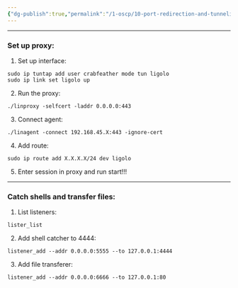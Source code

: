 ```yaml
---
{"dg-publish":true,"permalink":"/1-oscp/10-port-redirection-and-tunneling/6-ligolo-ng/"}
---
```


-----------
### Set up proxy:
1. Set up interface:
```
sudo ip tuntap add user crabfeather mode tun ligolo
sudo ip link set ligolo up
```
2. Run the proxy:
```
./linproxy -selfcert -laddr 0.0.0.0:443
```
3. Connect agent:
```
./linagent -connect 192.168.45.X:443 -ignore-cert
```
4. Add route:
```
sudo ip route add X.X.X.X/24 dev ligolo
```
5. Enter session in proxy and run start!!!

--------
### Catch shells and transfer files:
1. List listeners:
```
lister_list
```
2. Add shell catcher to 4444:
```
listener_add --addr 0.0.0.0:5555 --to 127.0.0.1:4444
```
3. Add file transferer:
```
listener_add --addr 0.0.0.0:6666 --to 127.0.0.1:80
```

